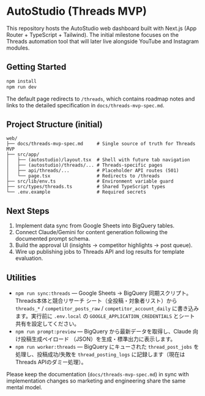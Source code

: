 # AutoStudio (Threads MVP)

This repository hosts the AutoStudio web dashboard built with Next.js (App Router + TypeScript + Tailwind). The initial milestone focuses on the Threads automation tool that will later live alongside YouTube and Instagram modules.

## Getting Started

```bash
npm install
npm run dev
```

The default page redirects to `/threads`, which contains roadmap notes and links to the detailed specification in `docs/threads-mvp-spec.md`.

## Project Structure (initial)

```
web/
├── docs/threads-mvp-spec.md     # Single source of truth for Threads MVP
├── src/app/
│   ├── (autostudio)/layout.tsx  # Shell with future tab navigation
│   ├── (autostudio)/threads/... # Threads-specific pages
│   ├── api/threads/...          # Placeholder API routes (501)
│   └── page.tsx                 # Redirects to /threads
├── src/lib/env.ts               # Environment variable guard
├── src/types/threads.ts         # Shared TypeScript types
└── .env.example                 # Required secrets
```

## Next Steps

1. Implement data sync from Google Sheets into BigQuery tables.
2. Connect Claude/Gemini for content generation following the documented prompt schema.
3. Build the approval UI (insights → competitor highlights → post queue).
4. Wire up publishing jobs to Threads API and log results for template evaluation.

## Utilities

- `npm run sync:threads` — Google Sheets → BigQuery 同期スクリプト。Threads本体と競合リサーチ
  シート（全投稿・対象者リスト）から `threads_*` / `competitor_posts_raw` / `competitor_account_daily`
  に書き込みます。実行前に `.env.local` の `GOOGLE_APPLICATION_CREDENTIALS` とシート共有を設定してください。
- `npm run prompt:preview` — BigQuery から最新データを取得し、Claude 向け投稿生成ペイロード
  （JSON）を生成・標準出力に表示します。
- `npm run worker:threads` — BigQuery にキューされた `thread_post_jobs` を処理し、投稿成功/失敗を
  `thread_posting_logs` に記録します（現在はThreads APIのダミー処理）。

Please keep the documentation (`docs/threads-mvp-spec.md`) in sync with implementation changes so marketing and engineering share the same mental model.
